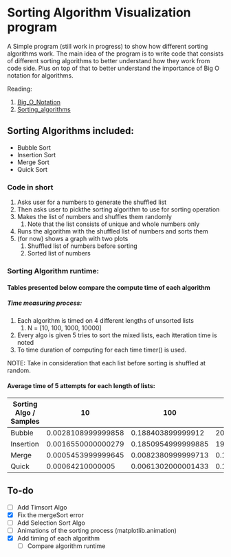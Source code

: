 # Sorting Algorithm Visualization program

A Simple program (still work in progress) to show how different sorting algorithms work.
The main idea of the program is to write code that consists of different sorting algorithms
to better understand how they work from code side. Plus on top of that to better understand 
the importance of Big O notation for algorithms.

Reading:

1. [Big_O_Notation](https://en.wikipedia.org/wiki/Big_O_notation)
2. [Sorting_algorithms](https://en.wikipedia.org/wiki/Sorting_algorithm)


## Sorting Algorithms included:

- Bubble Sort
- Insertion Sort
- Merge Sort
- Quick Sort

### Code in short

1. Asks user for a numbers to generate the shuffled list
2. Then asks user to pickthe sorting algorithm to use for sorting operation
3. Makes the list of numbers and shuffles them randomly
   1. Note that the list consists of unique and whole numbers only
4. Runs the algorithm with the shuffled list of numbers and sorts them
5. (for now) shows a graph with two plots
   1. Shuffled list of numbers before sorting
   2. Sorted list of numbers

### Sorting Algorithm runtime:

#### Tables presented below compare the compute time of each algorithm

##### Time measuring process:

   1. Each algorithm is timed on 4 different lengths of unsorted lists
      1. N = [10, 100, 1000, 10000]
   2. Every algo is given 5 tries to sort the mixed lists, each itteration time is noted
   3. To time duration of computing for each time timer() is used.

   NOTE: Take in consideration that each list before sorting is shuffled at random.

#### Average time of 5 attempts for each length of lists:

| Sorting Algo / Samples | 10 |	100   |  1000  |  10000 |
| --- | --- | --- | --- | --- |
|  Bubble |  0.0028108999999858   |	0.188403899999912 |	20.895675100000062   |	22.05723540000008 |
|  Insertion  |	0.0016550000000279   |	0.1850954999999885 |	19.09637620000012 |	21.24320380000017 |
|  Merge |	0.0005453999999645   |	0.0082380999999713   |	0.1313644999997905   |	0.3478566999999657 |
|  Quick |	0.00064210000005  |	0.0061302000001433   |	0.1041278000000147   |	0.0704792999999881   |


## To-do

- [ ] Add Timsort Algo
- [x] Fix the mergeSort error
- [ ] Add Selection Sort Algo
- [ ] Animations of the sorting process (matplotlib.animation)
- [x] Add timing of each algorithm
  - [ ] Compare algorithm runtime
